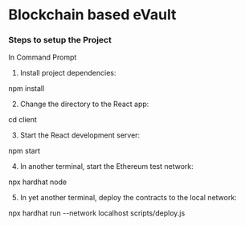 # Blockchain based eVault

### Steps to setup the Project

In Command Prompt

1. Install project dependencies:

npm install

2. Change the directory to the React app:

cd client

3. Start the React development server:

npm start

4. In another terminal, start the Ethereum test network:

npx hardhat node

5. In yet another terminal, deploy the contracts to the local network:

npx hardhat run --network localhost scripts/deploy.js

